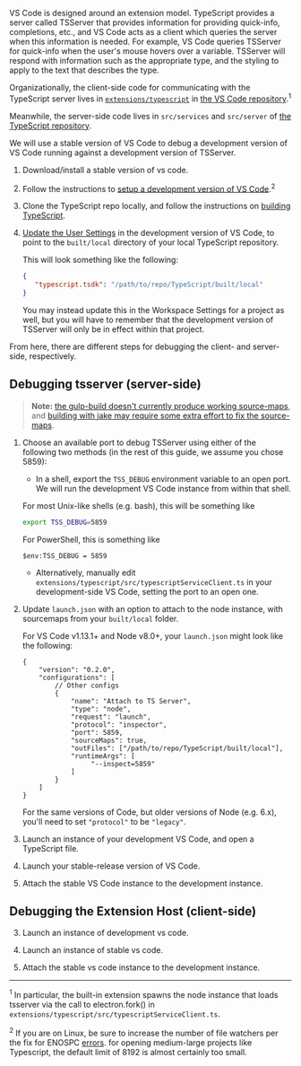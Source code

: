 VS Code is designed around an extension model. TypeScript provides a server called TSServer that provides information for providing quick-info, completions, etc., and VS Code acts as a client which queries the server when this information is needed. For example, VS Code queries TSServer for quick-info when the user's mouse hovers over a variable. TSServer will respond with information such as the appropriate type, and the styling to apply to the text that describes the type.

Organizationally, the client-side code for communicating with the TypeScript server lives in [`extensions/typescript`](https://github.com/Microsoft/vscode/tree/master/extensions/typescript) in [the VS Code repository](https://github.com/Microsoft/vscode).<sup>1</sup>

Meanwhile, the server-side code lives in `src/services` and `src/server` of [the TypeScript repository](https://github.com/Microsoft/TypeScript).

We will use a stable version of VS Code to debug a development version of VS Code running against a development version of TSServer.

1. Download/install a stable version of vs code.
2. Follow the instructions to [setup a development version of VS Code](https://github.com/Microsoft/vscode/wiki/How-to-Contribute).<sup>2</sup>
3. Clone the TypeScript repo locally, and follow the instructions on [building TypeScript](https://github.com/Microsoft/TypeScript#building).
4. [Update the User Settings](https://code.visualstudio.com/docs/languages/typescript#_using-newer-typescript-versions) in the development version of VS Code, to point to the `built/local` directory of your local TypeScript repository.

   This will look something like the following:

   ```json
   {
      "typescript.tsdk": "/path/to/repo/TypeScript/built/local"
   }
   ```

   You may instead update this in the Workspace Settings for a project as well, but you will have to remember that the development version of TSServer will only be in effect within that project.

From here, there are different steps for debugging the client- and server-side, respectively.

## Debugging tsserver (server-side)

> **Note:** [the gulp-build doesn't currently produce working source-maps](https://github.com/Microsoft/TypeScript/issues/11105), and [building with jake may require some extra effort to fix the source-maps](https://github.com/Microsoft/TypeScript/issues/11111).

1. Choose an available port to debug TSServer using either of the following two methods (in the rest of this guide, we assume you chose 5859):
    * In a shell, export the `TSS_DEBUG` environment variable to an open port. We will run the development VS Code instance from within that shell.

    For most Unix-like shells (e.g. bash), this will be something like

    ```sh
    export TSS_DEBUG=5859
    ```

    For PowerShell, this is something like

    ```posh
    $env:TSS_DEBUG = 5859
    ```

    * Alternatively, manually edit `extensions/typescript/src/typescriptServiceClient.ts` in your development-side VS Code, setting the port to an open one.

2. Update `launch.json` with an option to attach to the node instance, with sourcemaps from your `built/local` folder.

   For VS Code v1.13.1+ and Node v8.0+, your `launch.json` might look like the following:

   ```json5
   {
       "version": "0.2.0",
       "configurations": [
           // Other configs
           {
               "name": "Attach to TS Server",
               "type": "node",
               "request": "launch",
               "protocol": "inspector",
               "port": 5859,
               "sourceMaps": true,
               "outFiles": ["/path/to/repo/TypeScript/built/local"],
               "runtimeArgs": [
                    "--inspect=5859"
               ]
           }
       ]
   }
   ```
   
   For the same versions of Code, but older versions of Node (e.g. 6.x), you'll need to set `"protocol"` to be `"legacy"`.

3. Launch an instance of your development VS Code, and open a TypeScript file.
4. Launch your stable-release version of VS Code.
5. Attach the stable VS Code instance to the development instance.

## Debugging the Extension Host (client-side)

3) Launch an instance of development vs code.

4) Launch an instance of stable vs code.

5) Attach the stable vs code instance to the development instance.


---
<sup>1</sup> In particular, the built-in extension spawns the node instance that loads tsserver via the call to electron.fork() in `extensions/typescript/src/typescriptServiceClient.ts`.

<sup>2</sup> If you are on Linux, be sure to increase the number of file watchers per the fix for ENOSPC [errors](https://github.com/Microsoft/vscode/wiki/How-to-Contribute#incremental-build). for opening medium-large projects like Typescript, the default limit of 8192 is almost certainly too small.
